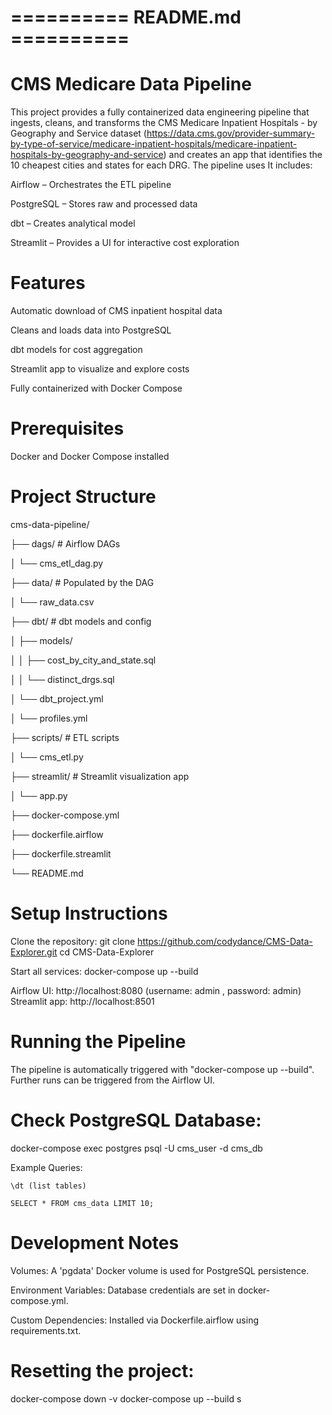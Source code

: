 # ========== README.md ==========
# CMS Medicare Data Pipeline
This project provides a fully containerized data engineering pipeline that ingests, cleans, and transforms the CMS Medicare Inpatient Hospitals - by Geography and Service dataset (https://data.cms.gov/provider-summary-by-type-of-service/medicare-inpatient-hospitals/medicare-inpatient-hospitals-by-geography-and-service) and creates an app that identifies the 10 cheapest cities and states for each DRG. The pipeline uses  It includes:

Airflow – Orchestrates the ETL pipeline

PostgreSQL – Stores raw and processed data

dbt – Creates analytical model

Streamlit – Provides a UI for interactive cost exploration

# Features
Automatic download of CMS inpatient hospital data

Cleans and loads data into PostgreSQL

dbt models for cost aggregation

Streamlit app to visualize and explore costs

Fully containerized with Docker Compose

# Prerequisites
Docker and Docker Compose installed


# Project Structure
cms-data-pipeline/

├── dags/                     # Airflow DAGs

│   └── cms_etl_dag.py

├── data/                     # Populated by the DAG

│   └── raw_data.csv

├── dbt/                      # dbt models and config

│   ├── models/

│   │   ├── cost_by_city_and_state.sql

│   │   └── distinct_drgs.sql

│   └── dbt_project.yml

│   └── profiles.yml

├── scripts/                  # ETL scripts

│   └── cms_etl.py

├── streamlit/                # Streamlit visualization app

│   └── app.py

├── docker-compose.yml

├── dockerfile.airflow

├── dockerfile.streamlit

└── README.md


# Setup Instructions
Clone the repository:
git clone https://github.com/codydance/CMS-Data-Explorer.git
cd CMS-Data-Explorer

Start all services:
docker-compose up --build

Airflow UI: http://localhost:8080 (username: admin , password: admin)
Streamlit app: http://localhost:8501

# Running the Pipeline
The pipeline is automatically triggered with "docker-compose up --build". Further runs can be triggered from the Airflow UI. 

# Check PostgreSQL Database:
docker-compose exec postgres psql -U cms_user -d cms_db

Example Queries:

    \dt (list tables)

    SELECT * FROM cms_data LIMIT 10;

# Development Notes
Volumes: A 'pgdata' Docker volume is used for PostgreSQL persistence.

Environment Variables: Database credentials are set in docker-compose.yml.

Custom Dependencies: Installed via Dockerfile.airflow using requirements.txt.

# Resetting the project:
docker-compose down -v
docker-compose up --build
s

